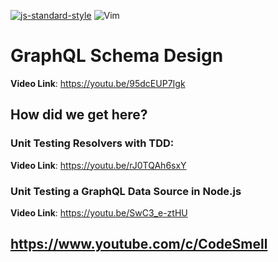 [![js-standard-style](https://img.shields.io/badge/code%20style-standard-brightgreen.svg)](http://standardjs.com)
![Vim](https://img.shields.io/badge/editor-Vim-green?logo=vim&style=plastic)
# GraphQL Schema Design
**Video Link**: https://youtu.be/95dcEUP7Igk
## How did we get here?
### Unit Testing Resolvers with TDD:
**Video Link**: https://youtu.be/rJ0TQAh6sxY

### Unit Testing a GraphQL Data Source in Node.js
**Video Link**: https://youtu.be/SwC3_e-ztHU

## https://www.youtube.com/c/CodeSmell
